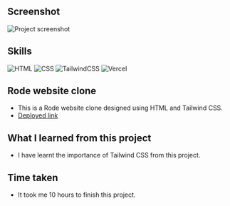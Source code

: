 ## Screenshot
![Project screenshot](./screenshot.png)

## Skills
![HTML](https://img.shields.io/badge/HTML5-E34F26?style=for-the-badge&logo=html5&logoColor=white) 
![CSS](https://img.shields.io/badge/CSS3-1572B6?style=for-the-badge&logo=css3&logoColor=white)
![TailwindCSS](https://img.shields.io/badge/Tailwind_CSS-38B2AC?style=for-the-badge&logo=tailwind-css&logoColor=white)
![Vercel](https://img.shields.io/badge/Vercel-000000?style=for-the-badge&logo=vercel&logoColor=white)  

## Rode website clone
- This is a Rode website clone designed using HTML and Tailwind CSS.
- [Deployed link](https://robin-rode-clone.vercel.app/)

## What I learned from this project
- I have learnt the importance of Tailwind CSS from this project.

## Time taken
- It took me 10 hours to finish this project.
